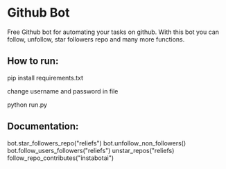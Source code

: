 # Github Bot

Free Github bot for automating your tasks on github. With this bot you can follow, unfollow, star followers repo and many more functions.

## How to run:
pip install requirements.txt

change username and password in file

python run.py

## Documentation:
bot.star_followers_repo("reliefs")
bot.unfollow_non_followers()
bot.follow_users_followers("reliefs")
unstar_repos("reliefs)
follow_repo_contributes("instabotai")
